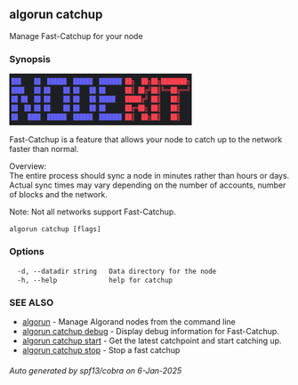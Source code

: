 ## algorun catchup

Manage Fast-Catchup for your node

### Synopsis

                                                                                                 
<img alt="Terminal Render" src="/assets/nodekit.png" width="65%">                                          
                                                                                                 
                                                                                                 
Fast-Catchup is a feature that allows your node to catch up to the network faster than normal.   
                                                                                                 
Overview:                                                                                        
The entire process should sync a node in minutes rather than hours or days.                      
Actual sync times may vary depending on the number of accounts, number of blocks and the network.
                                                                                                 
Note: Not all networks support Fast-Catchup.                                                     

```
algorun catchup [flags]
```

### Options

```
  -d, --datadir string   Data directory for the node
  -h, --help             help for catchup
```

### SEE ALSO

* [algorun](/README.md)	 - Manage Algorand nodes from the command line
* [algorun catchup debug](/man/algorun_catchup_debug.md)	 - Display debug information for Fast-Catchup.
* [algorun catchup start](/man/algorun_catchup_start.md)	 - Get the latest catchpoint and start catching up.
* [algorun catchup stop](/man/algorun_catchup_stop.md)	 - Stop a fast catchup

###### Auto generated by spf13/cobra on 6-Jan-2025
